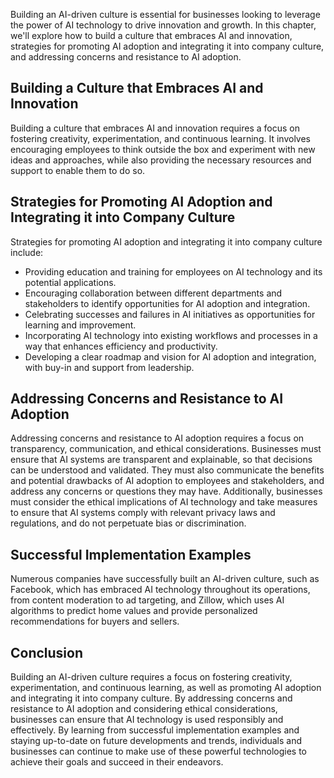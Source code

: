 

Building an AI-driven culture is essential for businesses looking to leverage the power of AI technology to drive innovation and growth. In this chapter, we'll explore how to build a culture that embraces AI and innovation, strategies for promoting AI adoption and integrating it into company culture, and addressing concerns and resistance to AI adoption.

Building a Culture that Embraces AI and Innovation
--------------------------------------------------

Building a culture that embraces AI and innovation requires a focus on fostering creativity, experimentation, and continuous learning. It involves encouraging employees to think outside the box and experiment with new ideas and approaches, while also providing the necessary resources and support to enable them to do so.

Strategies for Promoting AI Adoption and Integrating it into Company Culture
----------------------------------------------------------------------------

Strategies for promoting AI adoption and integrating it into company culture include:

* Providing education and training for employees on AI technology and its potential applications.
* Encouraging collaboration between different departments and stakeholders to identify opportunities for AI adoption and integration.
* Celebrating successes and failures in AI initiatives as opportunities for learning and improvement.
* Incorporating AI technology into existing workflows and processes in a way that enhances efficiency and productivity.
* Developing a clear roadmap and vision for AI adoption and integration, with buy-in and support from leadership.

Addressing Concerns and Resistance to AI Adoption
-------------------------------------------------

Addressing concerns and resistance to AI adoption requires a focus on transparency, communication, and ethical considerations. Businesses must ensure that AI systems are transparent and explainable, so that decisions can be understood and validated. They must also communicate the benefits and potential drawbacks of AI adoption to employees and stakeholders, and address any concerns or questions they may have. Additionally, businesses must consider the ethical implications of AI technology and take measures to ensure that AI systems comply with relevant privacy laws and regulations, and do not perpetuate bias or discrimination.

Successful Implementation Examples
----------------------------------

Numerous companies have successfully built an AI-driven culture, such as Facebook, which has embraced AI technology throughout its operations, from content moderation to ad targeting, and Zillow, which uses AI algorithms to predict home values and provide personalized recommendations for buyers and sellers.

Conclusion
----------

Building an AI-driven culture requires a focus on fostering creativity, experimentation, and continuous learning, as well as promoting AI adoption and integrating it into company culture. By addressing concerns and resistance to AI adoption and considering ethical considerations, businesses can ensure that AI technology is used responsibly and effectively. By learning from successful implementation examples and staying up-to-date on future developments and trends, individuals and businesses can continue to make use of these powerful technologies to achieve their goals and succeed in their endeavors.
